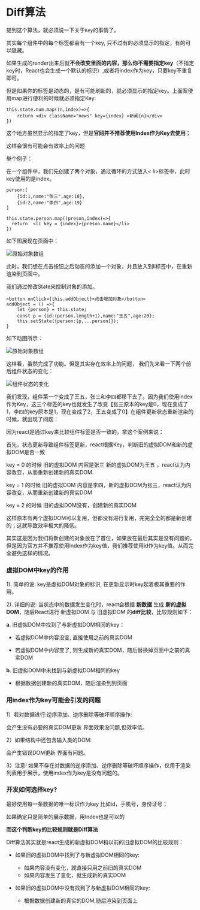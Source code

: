 # Diff算法

提到这个算法，就必须说一下关于`Key`的事情了。

其实每个组件中的每个标签都会有一个key, 只不过有的必须显示的指定，有的可以隐藏。

 如果生成的render出来后就**不会改变里面的内容，那么你不需要指定key**（不指定key时，React也会生成一个默认的标识）,或者将index作为key，只要key不重复即可。

但是如果你的标签是动态的，是有可能刷新的，就必须显示的指定key。上面案使用map进行便利的时候就必须指定Key:

```react
this.state.num.map((n,index)=>{
	return <div className="news" key={index} >新闻{n}</div>
})
```

这个地方虽然显示的指定了key，但是**官网并不推荐使用Index作为Key去使用**；

这样会很有可能会有效率上的问题

举个例子：

在一个组件中，我们先创建了两个对象，通过循环的方式放入< li>标签中，此时key使用的是index。

```react
person:[
    {id:1,name:"张三",age:18},
    {id:2,name:"李四",age:19}
]

this.state.person.map((preson,index)=>{
  return  <li key = {index}>{preson.name}</li>
})
```

如下图展现在页面中：

![原始对象数组](https://cdn.jsdelivr.net/gh/yesmore/img/img/1611800406864.png)

此时，我们想在点击按钮之后动态的添加一个对象，并且放入到li标签中，在重新渲染到页面中。

我们通过修改State来控制对象的添加。

```react
<button onClick={this.addObject}>点击增加对象</button>
addObject = () =>{
    let {person} = this.state;
    const p = {id:(person.length+1),name:"王五",age:20};
    this.setState({person:[p,...person]});
}
```

如下动图所示：

 ![原始对象数组](https://cdn.jsdelivr.net/gh/yesmore/img/img/addObject.gif) 

这样看，虽然完成了功能。但是其实存在效率上的问题，	我们先来看一下两个前后组件状态的变化：

![组件状态的变化](https://cdn.jsdelivr.net/gh/yesmore/img/img/1611800988496.png)

我们发现，组件第一个变成了王五，张三和李四都移下去了。因为我们使用Index作为Key，这三个标签的key也就发生了改变【张三原本的key是0，现在变成了1，李四的key原本是1，现在变成了2，王五变成了0】在组件更新状态重新渲染的时候，就出现了问题：

因为react是通过key来比较组件标签是否一致的，拿这个案例来说：

首先，状态更新导致组件标签更新，react根据Key，判断旧的虚拟DOM和新的虚拟DOM是否一致

key = 0 的时候 旧的虚拟DOM 内容是张三  新的虚拟DOM为王五 ，react认为内容改变，从而重新创建新的真实DOM.

key = 1 的时候 旧的虚拟DOM 内容是李四，新的虚拟DOM为张三，react认为内容改变，从而重新创建新的真实DOM

key = 2 的时候 旧的虚拟DOM没有，创建新的真实DOM 

这样原本有两个虚拟DOM可以复用，但都没有进行复用，完完全全的都是新创建的；这就导致效率极大的降低。

其实这是因为我们将新创建的对象放在了首位，如果放在最后其实是没有问题的，但是因为官方并不推荐使用Index作为key值，我们推荐使用id作为key值。从而完全避免这样的情况。



### 虚拟DOM中key的作用

1). 简单的说: key是虚拟DOM对象的标识, 在更新显示时key起着极其重要的作用。

2). 详细的说: 当状态中的数据发生变化时，react会根据 **新数据** 生成 **新的虚拟DOM**，随后React进行 新虚拟DOM 与 旧虚拟DOM 的**diff比较**，比较规则如下：

**a**. 旧虚拟DOM中找到了与新虚拟DOM相同的key：

- 若虚拟DOM中内容没变, 直接使用之前的真实DOM

- 若虚拟DOM中内容变了, 则生成新的真实DOM，随后替换掉页面中之前的真实DOM

**b**. 旧虚拟DOM中未找到与新虚拟DOM相同的key

- 根据数据创建新的真实DOM，随后渲染到到页面

### 用index作为key可能会引发的问题

1）若对数据进行:逆序添加、逆序删除等破坏顺序操作:

会产生没有必要的真实DOM更新  界面效果没问题,但效率低。

2）如果结构中还包含输入类的DOM:

会产生错误DOM更新   界面有问题。

3）注意! 如果不存在对数据的逆序添加、逆序删除等破坏顺序操作，仅用于渲染列表用于展示，使用index作为key是没有问题的。

### 开发如何选择key?

最好使用每一条数据的唯一标识作为key 比如id，手机号，身份证号；

如果确定只是简单的展示数据，用Index也是可以的

**而这个判断key的比较规则就是Diff算法**

Diff算法其实就是react生成的新虚拟DOM和以前的旧虚拟DOM的比较规则：

- 如果旧的虚拟DOM中找到了与新虚拟DOM相同的key:
  - 如果内容没有变化，就直接只用之前旧的真实DOM
  - 如果内容发生了变化，就生成新的真实DOM			

- 如果旧的虚拟DOM中没有找到了与新虚拟DOM相同的key:
  - 根据数据创建新的真实的DOM,随后渲染到页面上
